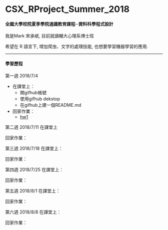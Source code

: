# CSX_RProject_Summer_2018
#### 全國大學校院夏季學院通識教育課程─資料科學程式設計

我是Mark 宋承岷, 目前就讀輔大心理系博士班

希望在 R 語言下, 增加爬虫、文字的處理技能, 也想要學習機器學習的應用. 

------------------------------------------------------
#### 學習歷程

第一週 2018/7/4
* 在課堂上：
  * 開gifhub帳號
  * 使用gifhub dekstop
  * 在gifhub上建一個README.md
* 回家作業：
  * [hw1](http://www.google.com/)

第二週 2018/7/11
  在課堂上

  回家作業：


第三週 2018/7/18
  在課堂上：

  回家作業：


第四週 2018/7/25
  在課堂上：

  回家作業：


第五週 2018/8/1
  在課堂上：

  回家作業：

第六週 2018/8/8
  在課堂上：

  回家作業：




